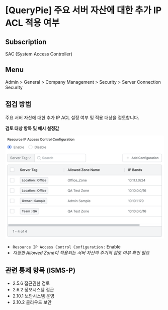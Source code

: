 # [QueryPie] 주요 서버 자산에 대한 추가 IP ACL 적용 여부

## Subscription 
SAC (System Access Controller)

## Menu 
Admin > General > Company Management > Security > Server Connection Security

## 점검 방법 
주요 서버 자산에 대한 추가 IP ACL 설정 여부 및 적용 대상을 검토합니다.

**검토 대상 항목 및 예시 설정값**

![Resource IP Access Control Configuration](images/sac-resource-ip-acl.png)
- `Resource IP Access Control Configuration` : Enable
- _지정한 Allowed Zone이 적용되는 서버 자산의 주기적 검토 여부 확인 필요_

## 관련 통제 항목 (ISMS-P)
- 2.5.6 접근권한 검토
- 2.6.2 정보시스템 접근
- 2.10.1 보안시스템 운영
- 2.10.2 클라우드 보안
